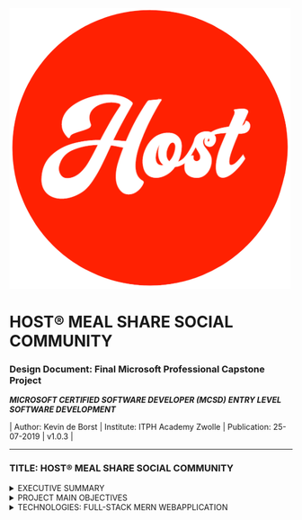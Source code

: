 ![picture alt](./client/src/img/HOST_logo_transparent.png "HOST® Logo")

# HOST® MEAL SHARE SOCIAL COMMUNITY #
### Design Document: Final Microsoft Professional Capstone Project ###
___MICROSOFT CERTIFIED SOFTWARE DEVELOPER (MCSD)___
___ENTRY LEVEL SOFTWARE DEVELOPMENT___

|  Author: Kevin de Borst  |  Institute: ITPH Academy Zwolle  |  Publication: 25-07-2019  |  v1.0.3  |

- - - -

### TITLE: HOST® MEAL SHARE SOCIAL COMMUNITY ###
<details>
    <summary>EXECUTIVE SUMMARY</summary>
    <h4>Problem Area</h4>
    <p>Social exclusion(s), loneliness, community sharing, food-waste.</p>
    <h4>Inspiration</h4>
    <p>http://www.eatwith.com; http://www.cookapp.com; http://experiences.chefsfeed.com</p>
    <h4>Desired App</h4>
    <p>Web-based social community platform for promoting meal-sharing initiatives (experiences) at local homes.</p>
</details>
<details>
    <summary>PROJECT MAIN OBJECTIVES</summary>
    <ol>
        <li>At least 2 different UI pages and at least 3 different user input elements.</li>
        <li>At least 1 UI element is affected by the user’s input.</li>
        <li>After the user submits their input a decision is made on that input that can cause at least 2 different results.</li>
        <li>A user’s information is collected together in a single code structure.</li>
        <li>Support for UNICODE characters in all user text input.</li>
        <li>Date and time formats reflect the user’s local settings.</li>
        <li>At least one string is localisable.</li>
    </ol>
</details>
<details>
    <summary>TECHNOLOGIES: FULL-STACK MERN WEBAPPLICATION</summary>
        <details>
            <summary>Approach</summary>
            <ul>
                <li>Code-First Development</li>
                <li>Mobile First Design</li>
                <li>Scalable Templates</li>
                <li>RESTful Web API (CRUD)</li>
                <li>Open Source Rich Client Development</li>
            </ul>
        </details>
        <details>
            <summary>Core Script(s) & Extentions</summary>
            <ul>
                <li>JavaScript ECMAScript 6+ (ES6)</li>
                <li>JavaScript React Syntax (JSX)</li>
            </ul>
        </details>
        <details>
            <summary>IDEs/ SDKs</summary>
            <ul>
                <li>Visual Studio Code 2019 v1.36.1</li>
                <li>MongoDB Compass Community Edition 1.18.0</li>
                <li>Postman DE 7.1.1</li>
            </ul>
        </details>
        <details>
            <summary>Frameworks</summary>
            <ul>
                <li>React v.16.8.6</li>
                <li>Redux v.4.0.4</li>
            </ul>
        </details>
        <details>
            <summary>Technologies/Libraries</summary>
            <ul>
                <li>HTML 5.0 & CSS 3.0</li>
                <li>Bootstrap v.4.3.1 & Font Awesome v.5.9.0</li>
                <li>React Hooks & Async/ Await</li>
                <li>JSON Web Tokens v8.5.1</li>
                <li>Bcrypt JS Password Hashing v.2.4.3</li>
            </ul>
        </details>
        <details>
            <summary>Plugins & Extension</summary>
            <ul>
                <li>Axios v0.19.0</li>
                <li>Uuid v.4.0</li>
                <li>Moment.JS v.2.24.0</li>
                <li>Redux Thunk v.2.3.0</li>
                <li>Redux DevTools v.2.13.8</li>
                <li>React-Moment v.0.9.2</li>
                <li>React-Redux v.7.1.0</li>
                <li>React Developer Tools v.2.13.8</li>
            </ul>
        </details>
        <details>
            <summary>Server(s)</summary>
            <ul>
                <li>Express JS v.4.17.1</li>
                <li>Express Validator (Plugin)</li>
                <li>Mongoose v.5.6.6 (Plugin)</li>
            </ul>
        </details>
        <details>
            <summary>Database</summary>
            <ul>
                <li>Mongo DB Atlas 4.0</li>
            </ul>
        <details>
</details>


### TABLE OF CONTENT ###

#### INTRODUCTION ####
1. [What should it be](#what-should-it-be "Goto what-should-it-be")
2. [Where will it work](#where-will-it-work "Goto where-will-it-work")
3. [Who will use it](#who-will-use-it "Goto who-will-use-it")
4. [How will it be used](#how-will-it-be-used "Goto how-will-it-be-used")
5. [How do you market it?](#how-do-you-market-it "Goto how-do-you-market-it")
6. [What could go wrong?](#what-could-go-wrong "Goto what-could-go-wrong")

#### RESEARCH METHODOLOGY: INTERVIEW ####
7. [Segmentation dimensions](#segmentation-dimensions "Goto segmentation-dimensions?")
8. [Demographic situation](#demographic-situation "Goto demographic-situation")
9. [Pshychographic situation](#psychographic-situation "Goto psychographic-situation")

#### PERSONA'S & SCENARIO'S ####
10. [Persona 1: Cookie Monster](#persona-1-cookie-monster "Goto persona-1-cookie-monster")
11. [Persona 2: Elder Claire Thompson](#persona-2-elder-claire-thompson "Goto persona-2-elder-claire-thompson")

#### LIST OF APP FEATURES ####
12. [App Core Features](#app-core-features "Goto app-core-features")
13. [Optional App Features](#optional-app-features "Goto optional-app-features")
14. [Minimum App Requirements](#minimum-app-requirements "Goto minimum-app-requirements")

#### TECHNOLOGIES ####
15. [Technologies: Full Stack MERN](#technologies-full-stack-MERN "Goto technologies-full-stack-MERN")

- - - -

### What should it be? ###
An online social web application for commenting and promoting (local) hosts who want to prepare food for pickup or organise a meal-share event/experience at home.

### Where will it work?	###
The RESTful Web API and front-end pages allow users to find and view registered HOST® Events or (non-commercial) HOST® Takeaway services. A mobile first approach is expected and HOST® is to be introduced Nationally (The Netherlands) first.

### Who will use it? ###
The market for HOST® can be segmented into the following Two distinct categories: 

1. HOST® Organiser / Visitor
One could argue that a HOST® organisers and visitors value friendships based on: emotional connection, similarities, environment, degree of excitement and emotions over intellectuality (Meyer-Briggs, 2019). This group is perceived as a ‘community-aware helper group’ who likes to contribute to the society for a small refund instead of commercially making a profit. HOST® Organisers either prepare a meal for pick-up or share a meal with a HOST® Visitor within their own selected environment. An organiser can be a visitor; and, a visitor can be an organiser dependent on who is ‘eating-out’ and who is organising the event.

2. HOST® Takeaway Guests
A common trait of HOST® Takeaway Guests is that they value friendship and experience based on: loyalty, logical reasoning and long-term relationships. Often, they seem to acknowledge: intellectuality, time and money over excitement or other emotions. Due to these traits, a HOST® takeaway guest is more likely to order a meal and pick it up at the agreed location; instead of visiting an event at a HOST® Organiser.

### How will it be used? ###	
There are two HOST® typologies and one webmaster role. Webmasters should be able to verify and have full CRUD access over: categories and event registrations - apart from being responsible for the overall functionality of the HOST® website. HOST® organisers, visitors and takeaway guests should be able to either create -or apply to an event. Event detail alterations should be requested with the webmaster.

A) Scope of Visitor Functionalities:
    1. User visits HOST® website and is prompted to use Geolocation services.
    2. User explores results or searches for a: city, food category or event status.
    3. User can view details of the event or get in contact with the HOST by email.
    4. User & HOST® discuss upon terms, conditions and or pickup location.

B) Scope of HOST® Functionalities
    * Guests have to complete a HOST® Takeaway / HOST® Event Form
    * Webmaster approves/denies HOST® Event Application.
    * HOST® Member and offer is promoted on the homepage of HOST®.
    * Ranking in search results is based on interest (e.g. no. of clicks).
    * Once the event is finished, it will be automatically be removed.
 
### How do you market it? ###
Social exclusion is often found to be highest amongst elders in social care, community and nursing housings. To reach this target audience, HOST® must reconsider the technology skills of this audience. To overcome this issue, one could argue to target the community homes, nursing houses, etc. directly (offline promotion). Although they are not a direct audience; nurses can help elders by supporting elders in finding a digital HOST® match online. Aside, once could choose for offline match makers for this target audience. To reach the younger audiences, once could argue to promote HOST® via Google SEO, SEA, Social Media and offline trade fairs.

### What could go wrong? ###
Dutch legislation makes a distinction between hobbyist and professionals when it comes to food preparation and hosting events. Once the HOST® Member becomes extremely successful, he/she might earn too much money from meal-sharing and preparation. The Dutch HM Revenue and Customs requires ‘professionals’ to keep a solid administration and tax payments over sold resources. This might become a potential drawback for subscribing (paid) meal-share events on the HOST® website.

Besides, Hygiene and allergy legislation restricts ‘professionals’ to have HACCP and allergy documentation. This could become a future issue, if authorities start to see the HOST® Member as a professional instead of an amateur/hobbyist. The HOST® platform initiative can become obsolete and will not add any value anymore once legislation restricts amateurs from hosting ‘paid’ meal-shares within an online community.

One could argue that HOST® Organisers should be able to fully manage their product offerings themselves. The lack of this feature puts a lot of pressure on the webmaster to verify the incoming HOST® applications on a timely manner.  When the webmaster fails to attend to ‘last-minute’ registrations or when last-minute applications just appears, they cannot be viewed or promoted for a long time on the HOST® website. Nevertheless, the scope of this project is limited and this feature is excluded deliberately for now. When it comes to real-world deployment, I would suggest to include identity verification and personal profiles in order to overcome this limitation.

Meal-sharing is a rather new concept and not a hot phenomenon within the Netherlands (yet). Currently, there are social media platforms that allow users to fully create and manage their own events without intervention of a webmaster. As a result of competitiveness in this area, HOST® could end up with no search results and no meal share initiatives/applications. Besides, one could argue that there are a lot of commercial takeaway services like: ‘ThuisBezorgd’, ‘JustEat’ and ‘Fork’ that guarantee a higher degree in service dimensions.

A Small footnote; the deployment and lifecycle of the app (incl. underlying technologies) must be financed as well. The current design architecture costs a lot of maintenance and money in comparison to i.e. paid account promotions. Since the functionality of the HOST® Community Connector is too little in relation to other social networks and communities at present time, one should choose for technologies and upgrade it with modules that are scalable and easy to expand once this protype is finished. It should be a continuous process until the application is mature enough to compete on the National market and with its community network lookalikes.

 
## INTERVIEW ##

For this research there was chosen to substantiate a personal interview with Silvia Warners-Spijker. To create safe surroundings, the interview was conducted within her personal home-environment. Please refer to the table below for the review.

### SEGMENTATION DIMENSIONS ###
#### Demographic Situation ####
Silvia is 51 years of age and she lives with her husband (42) in Appingedam, a small city in the state: ‘Groningen’ (The Netherlands). They have their own car and they enjoy an income at the minimum welfare level. Silvia is a valuable asset to this research due to her income level, health concerns, personality traits and her small budget to travel, buying groceries and organising parties.

#### Psychographic Situation ####
Silvia has to commute to hospitals and nutritionists at least once a week - due to current health and diet concerns. She is quite dependent on her husband when it comes to doing e.g. grocery shopping and cooking requires her lot of effort, time and energy. Her social environment is restricted to her own family and she has never used food ordering applications before. On the other hand, she uses Google Maps to find her new local nutritionists or hospitals.

For now, Silvia kills her time on social networks, shopping (online and offline) and handcrafting. Nevertheless, this is her second priority. Her first priority is managing and cleaning the household – for as much she can do by herself. If she is being asked the MAGIC questions and everything will be settled at forehand, Silvia would kill her time differently and visit family and friends instead. However; at present, these friends don’t live close and meeting would be a difficult due to money restrictions. “Smartphones help me overcome this barrier as I can (video)call and WhatsApp with my beloved ones from a distance!” She mentions that she does need a little help with configuring her applications to an optimum, as she is not very technical. “This can be very frustrating to me sometimes...”

Silvia is used to go to takeaway restaurants or chooses to eat-out within the restaurant itself. However, this is not something she does quite often and it is something that is perceived as ‘expensive’. Silvia is able to use her smartphone proficiently; however, looking for meal-sharers is something she would have never thought of. She is doubtful if she will ever use it as she has quite a shy personality and doesn’t like changes or different environments a lot. A HOST® Application could improve Silvia’s way of living, give space and ease her daily workload by facilitating (healthy and freshly prepared) food via 3rd party HOST® Members. Nevertheless, she will never host a party or let someone into her home.

Some concerns that where mentioned were Silvia’s allergies, trustworthiness of the potential HOST® Member, potential surprise-elements, taste dislikes, costs and payment facilities. However, she agrees that this initiative also has the potential to work and relates to the experience with her son. He loves to cook and experiment with food, “and he always takes care of my dietary wishes too when he cooks. This is a true experience and very delicious! Besides, it makes me happy to see my son and share such a marvellous experience together. However, I do not think this is something I would experience with someone who is a complete stranger to me. But that’s just my personality”.


## PERSONAS & SCENARIOS ##

### Persona 1: Cookie Monster ###
Cookie Monster is a 20-year old exchange student from the USA who will study in The Netherlands for 12 months due to his academy-minor: ‘Pepernoten Bakken met Bakker Bart’. Cookie Monster is pursuing a traineeship as a pastry chef, but he realises that he has a small community and network to ask for local placement suggestions. Cookie Monster is a very frivolous chap, who can be everybody’s friend and he is currently living in a large refactored farmhouse in Bourtange (a very small village far from the realistic world). Although Cookie is really charismatic and has a lot of great innovative ideas when it comes to pastries, cheesecakes and other delicatessen; he can’t continuously explore the big cities to make himself feel happy. In this case he is both financially and time restricted with regards to his exchange-traineeship. He finds himself feeling lonely and secluded from the Dutch community due to his international background and the small village he lives in. In the meantime, he misses his friends and family in the USA. Cookie thinks: “There is more I can offer!”

#### Current Experiences: ####
Cookie Monster struggles to make new friends and blend into society. He focuses on surviving, rather than experiencing a pleasurable time during his 12 months within The Netherlands. He doesn’t know that Dutch people are crazy about American Chocolate Chip Cookies – which is Cookie’s specialty – and that he could be a very valuable social connector in our Dutch society. For now, he is doubting whether or not he will finish his exchange minor or go back to the USA.

#### Current Solution: ####
Cookie has a laptop and smartphone. One day he decided to try his chances on Tindr and a Dutch Social Network. He fetched his phone, asked Siri for: ‘dating apps and social networks’, and HOST® popped up on the third line within the search results. Cookie became interested and found that two of his African neighbours are hosting a Puff-Puff Backyard Party. After reading the profile, he wondered what Puff-Puffs are and he confronted his neighbours by mail - since they were out at that time. The African neighbours were very enthusiastic and mentioned that the entire village had been invited. Cookie could join for free as he was new and the African neighbours did not know that Cookie had just moved in. Long story short: Cookie made new friends, had a great (international) experience and he added the African Puff-Puff Speciality to his pastry list. Cookie decided to stay and HOST® an American Cookie Party 10 weeks later.


### Persona 2: Elder Claire Thompson ###
Elder Claire Thompson is a very healthy 83-year-old woman who has lost all of her brothers and sisters. Since her friends have all passed away too, she decided to move to a caring institution. 

#### Current Experiences: ####
In the evenings she eats with the other Elders; however, most of them suffer from Alzheimer or other serious mental diseases and the experience is daunting. Due to Elder Claire her healthy lifestyle, she beliefs that she doesn’t fit in with the group and finds herself feeling lonely and misunderstood. She turns to the nurses and asks if they know about a nice place or community where she can be herself and fits in. She would like to make new friends or have a buddy to share her experiences with.

#### Current Solution: ####
The nurses received an offline leaflet from HOST® and decided to look with Elder Claire Thompson for buddies and likeminded people online. Elder Claire found Brian Booze within the search results of HOST® and found that he has a really rich history. He loves mashed potatoes and even drinks Jenever! They are buddies ever since. 


## LIST OF APP FEATURES ##

### APP CORE FEATURES ###
#### 1. Cross-Platform – Community Connector ####
* One must be able to easily search and access the meal-share application-, providers- and guest reservations, from one central (landing)page: ‘HOST®’. 
* This could either be an: Event Registration, Details Search or Admin Panel.
* Guests: have access to view HOST® organisers & their event details (incl. email).
* Webmasters: receive full CRUD accessibility over events and the web-application.
* Keywords: Autocomplete; dynamic data display; ease-of -use & -access; secure.

#### 2. Event Registration Form, HOST® Event Details, Admin (Panel)	####
* Every user can complete a HOST® Event form – no registration required.
* HOST® Members must be able to create an overview of their product offering. 
* HOST® Member Applications will be approved or denied by webmaster/admin.
* Approved Events are ranked and promoted on the main page of the web-app.
* Takeaway guests should be able to get in contact with HOST® Event organisers.
* Event should automatically be hidden and archived once the event date is passed.
* Although the event registration form requires address details, this should be invisible to users of HOST® and will mainly be for administration purposes.

#### 3. Event Search, Ranking & Filter Functionality ####
* HOST® should retrieve search results on basis of Geolocation (city) by default.
* Users can view/search: (1) cities; (2) events; (3) categories; and, (4) date.
* Food & Category Tags should make easier to find more relevant HOST® events.
* Ranking of HOST® Events on the homepage is based on no. clicks on the event.
* Guests should be able to get in contact with a HOST® Member.
* Privacy should be top priority, contact button & event city is all users can see.

### OPTIONAL APP FEATURES ###
#### HOST® Organiser: Full Access Control Over Own Event(s) #####
* Upon approval of an event, there is send a unique code to the HOST® Organiser.
* Unique codes give full CRUD access over a particular event without registration.
* Validation rules should be applied on unique ID in relation to e-mail address.
* Two-Step e-mail validation should be applied when submitting an Event Form.
 
## MINIMUM APP REQUIREMENTS ##

### Main Objectives / Basic Functionality Requirements ###
1. At least 2 different UI pages and at least 3 different user input elements.
2. At least 1 UI element is affected by the user’s input.
3. After the user submits their input a decision is made on that input that can cause at least 2 different results.
4. A user’s information is collected together in a single code structure.
5. Support for UNICODE characters in all user text input.
6. Date and time formats reflect the user’s local settings.
7. At least one string is localisable.


## TECHNOLOGIES: FULL-STACK MERN ##

#### Approach: ####
* Code-First
* Mobile First Design
* Scalable Templates
* RESTful Web API (CRUD)
* Open Source Rich Client Development

#### Core Script(s) & Extentions: ####
* JavaScript ECMAScript 6+ (ES6)
* JavaScript React Syntax (JSX)

#### IDEs/ SDKs: ####
* Visual Studio Code 2019 v1.36.1
* MongoDB Compass Community Edition 1.18.0
* Postman DE 7.1.1

#### Frameworks: ####
* React v.16.8.6
* Redux v.4.0.4

#### Technologies/Libraries: #####
* HTML 5.0 & CSS 3.0
* Bootstrap v.4.3.1 & Font Awesome v.5.9.0
* React Hooks & Async/ Await
* JSON Web Tokens v8.5.1. 
* Bcrypt JS Password Hashing v.2.4.3

#### Plugins & Extension: ####
* Axios v0.19.0
* Uuid v.4.0
* Moment.JS v.2.24.0
* Redux Thunk v.2.3.0
* Redux DevTools v.2.13.8
* React-Moment v.0.9.2
* React-Redux v.7.1.0
* React Developer Tools v.2.13.8

#### Server(s): ####
* Express JS v.4.17.1
* Express Validator (Plugin)
* Mongoose v.5.6.6 (Plugin)

#### Database: ####
* Mongo DB Atlas 4.0